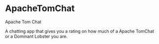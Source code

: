 # ApacheTomChat
Apache Tom Chat

A chatting app that gives you a rating on how much of a Apache TomChat or a Dominant Lobster you are.
